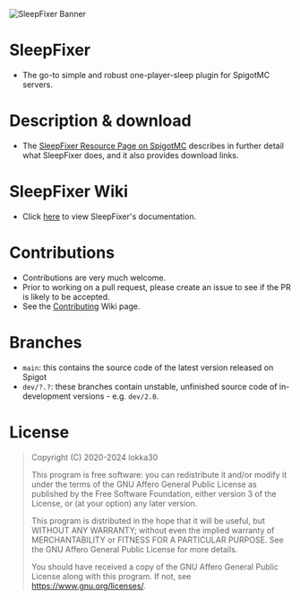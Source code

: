 ![SleepFixer Banner](https://i.ibb.co/kXZhgDk/Banner.png)

# SleepFixer

* The go-to simple and robust one-player-sleep plugin for SpigotMC servers.

# Description & download

* The [SleepFixer Resource Page on SpigotMC](https://www.spigotmc.org/resources/sleepfixer.76746/) describes in further
  detail what SleepFixer does, and it also provides download links.

# SleepFixer Wiki

* Click [here](https://github.com/lokka30/SleepFixer/wiki) to view SleepFixer's documentation.

# Contributions

* Contributions are very much welcome.
* Prior to working on a pull request, please create an issue to see if the PR is likely to be accepted.
* See the [Contributing](https://github.com/lokka30/SleepFixer/wiki/Contributing) Wiki page.

# Branches

* `main`: this contains the source code of the latest version released on Spigot
* `dev/?.?`: these branches contain unstable, unfinished source code of in-development versions - e.g. `dev/2.0`.

# License

> Copyright (C) 2020-2024  lokka30
>
> This program is free software: you can redistribute it and/or modify
it under the terms of the GNU Affero General Public License as
published by the Free Software Foundation, either version 3 of the
License, or (at your option) any later version.
>
> This program is distributed in the hope that it will be useful,
but WITHOUT ANY WARRANTY; without even the implied warranty of
MERCHANTABILITY or FITNESS FOR A PARTICULAR PURPOSE.  See the
GNU Affero General Public License for more details.
>
> You should have received a copy of the GNU Affero General Public License
along with this program.  If not, see <https://www.gnu.org/licenses/>.
